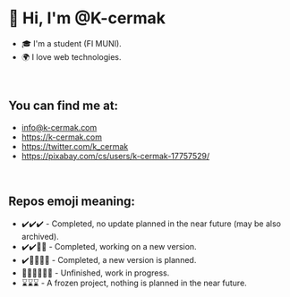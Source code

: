 # 👋 Hi, I'm @K-cermak

- 🎓 I'm a student (FI MUNI).<br>
- 🌍 I love web technologies.

<br>

## You can find me at:
  - info@k-cermak.com
  - https://k-cermak.com
  - https://twitter.com/k_cermak
  - https://pixabay.com/cs/users/k-cermak-17757529/

<br>

## Repos emoji meaning:
  - ✔️✔️✔️ - Completed, no update planned in the near future (may be also archived).
  - ✔️✔️👨‍💻 - Completed, working on a new version.
  - ✔️👨‍💻👨‍💻 - Completed, a new version is planned.
  - 👨‍💻👨‍💻👨‍💻 - Unfinished, work in progress.
  - ⌛⌛⌛ - A frozen project, nothing is planned in the near future.

